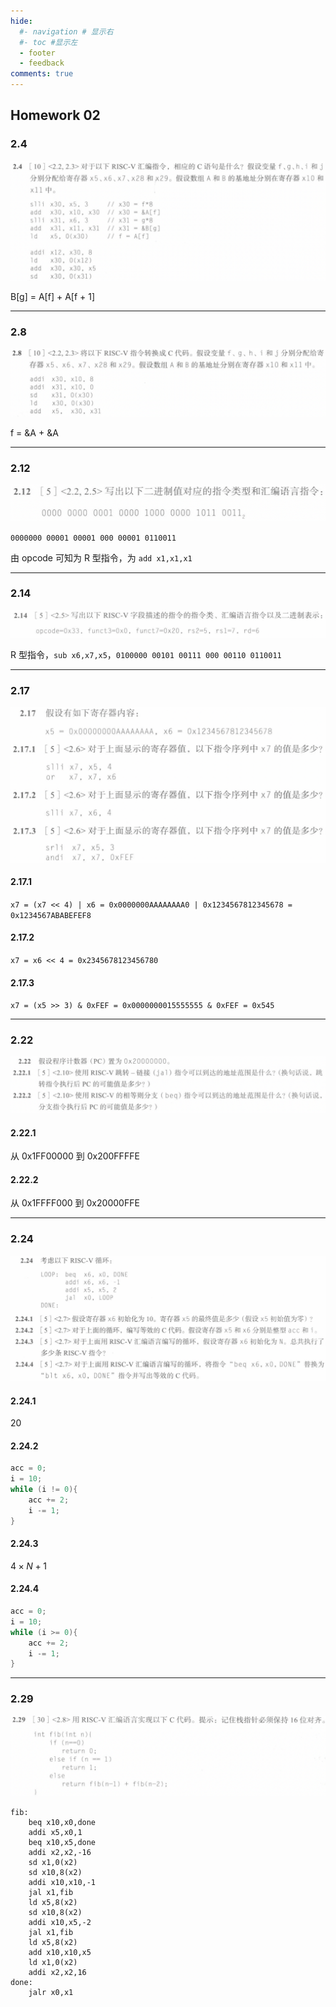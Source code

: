 ```yaml
---
hide:
  #- navigation # 显示右
  #- toc #显示左
  - footer
  - feedback
comments: true
---
```

## Homework 02

### 2.4

![](../../../assets/Pasted%20image%2020241025102935.png)

$\text{B[g] = A[f] + A[f + 1]}$
***
### 2.8

![](../../../assets/Pasted%20image%2020241025102905.png)

f = &A + &A
***
### 2.12

![](../../../assets/Pasted%20image%2020241025102840.png)

`0000000 00001 00001 000 00001 0110011`

由 opcode 可知为 R 型指令，为 `add x1,x1,x1`
***
### 2.14

![](../../../assets/Pasted%20image%2020241025102809.png)

R 型指令，`sub x6,x7,x5`，`0100000 00101 00111 000 00110 0110011`
***
### 2.17

![](../../../assets/Pasted%20image%2020241025102743.png)

#### 2.17.1

`x7 = (x7 << 4) | x6 = 0x0000000AAAAAAAA0 | 0x1234567812345678 = 0x1234567ABABEFEF8`

#### 2.17.2

`x7 = x6 << 4 = 0x2345678123456780`

#### 2.17.3

`x7 = (x5 >> 3) & 0xFEF = 0x0000000015555555 & 0xFEF = 0x545`
***
### 2.22

![](../../../assets/Pasted%20image%2020241025102703.png)

#### 2.22.1

从 0x1FF00000 到 0x200FFFFE

#### 2.22.2

从 0x1FFFF000 到 0x20000FFE
***
### 2.24

![](../../../assets/Pasted%20image%2020241025102623.png)

#### 2.24.1

20

#### 2.24.2

```c
acc = 0;
i = 10;
while (i != 0){
	acc += 2;
	i -= 1;
}
```

#### 2.24.3

$4\times N+1$

#### 2.24.4

```c
acc = 0;
i = 10;
while (i >= 0){
	acc += 2;
	i -= 1;
}
```
***
### 2.29

![](../../../assets/Pasted%20image%2020241025103005.png)


```RISC-V
fib:
	beq x10,x0,done
	addi x5,x0,1
	beq x10,x5,done
	addi x2,x2,-16
	sd x1,0(x2)
	sd x10,8(x2)
	addi x10,x10,-1
	jal x1,fib
	ld x5,8(x2)
	sd x10,8(x2)
	addi x10,x5,-2
	jal x1,fib
	ld x5,8(x2)
	add x10,x10,x5
	ld x1,0(x2)
	addi x2,x2,16
done:
	jalr x0,x1
```

